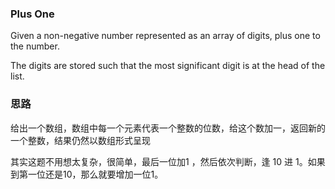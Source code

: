 ### Plus One

Given a non-negative number represented as an array of digits, plus one to the number.

The digits are stored such that the most significant digit is at the head of the list.

### 思路

给出一个数组，数组中每一个元素代表一个整数的位数，给这个数加一，返回新的一个整数，结果仍然以数组形式呈现

其实这题不用想太复杂，很简单，最后一位加1 ，然后依次判断，逢 10 进 1。如果到第一位还是10，那么就要增加一位1。